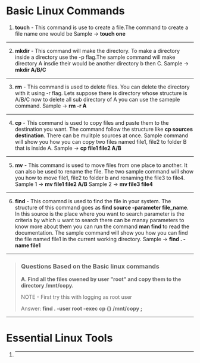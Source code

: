 # Basic Linux Commands 

1. **touch**  - This command is use to create a file.The command to create a file name one would be  Sample -> **touch one**

---

2. **mkdir** - This command will make the directory. To make a directory inside a directory use the -p flag.The sample command will make directory A insdie their would be another directory b then C. Sample -> **mkdir A/B/C**

---
3. **rm** - This command is used to delete files. You can delete the directory with it using -r flag. Lets suppose there is directory whose structure is A/B/C now to delete all sub directory of A you can use the sameple command. Sample -> **rm -r A**

---
4. **cp** - This command is used to copy files and paste them to the destination you want. The command follow the structure like **cp sources destination**. There can be mulitple sources at once. Sample command will show you how you can copy two files named file1, file2 to folder B that is inside A. Sample -> **cp file1 file2 A/B**

---
5. **mv** - This command is used to move files from one place to another. It can also be used to rename the file. The two sample command will show you how to move file1, file2 to folder b and renaming the file3 to file4. Sample 1 -> **mv file1 file2 A/B**  Sample 2 -> **mv file3 file4**

---
6. **find** - This comamnd is used to find the file in your system. The structure of this command goes as **find source -parameter file_name**. In this source is the place where you want to search parameter is the criteria by which u want to search there can be manay parameters to know more about them you can run the command **man find** to read the documentation. The sample command will show you how you can find the file named file1 in the current working directory. Sample -> **find . -name file1**

---
> ### Questions Based on the Basic linux commands
> 
> **A. Find all the files owened by user "root" and copy them to the directory /mnt/copy.**
>
> NOTE - First try this with logging as root user
>
> Answer: **find . -user root -exec cp {} /mnt/copy \;**


---
# Essential Linux Tools 

1. ****

